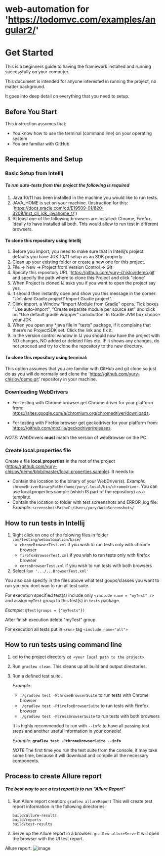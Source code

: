 # web-automation for 'https://todomvc.com/examples/angular2/'

# Get Started

This is a beginners guide to having the framework installed and running successfully on your computer.

This document is intended for anyone interested in running the project, no matter background.

It goes into deep detail on everything that you need to setup.

## Before You Start

This instruction assumes that:

- You know how to use the terminal (command line) on your operating system
- You are familiar with GitHub

## Requirements and Setup

### Basic Setup from Intellij

##### To run auto-tests from this project the following is required
1. Java 10/11 has been installed in the machine you would like to run tests.
2. JAVA_HOME is set on your machine. (Instruction for this: 'https://docs.oracle.com/cd/E19509-01/820-3208/inst_cli_jdk_javahome_t/')
3. At least one of the following browsers are installed: Chrome, Firefox. Ideally to have installed all both. This would allow to run test in different browsers.

#### To clone this repository using Intellij
1. Before you import, you need to make sure that in Intellij’s project defaults you have JDK 10/11 setup as an SDK properly.
2. Clean up your existing folder or create a new one for this project.
3. File -> New -> Project from Version Control -> Git
4. Specify this repository URL 'https://github.com/yury-chislov/demo.git' and specify the path where to clone this Project and click "clone"
4. When Project is cloned IJ asks you if you want to open the project say yes.
5. It should then instantly open and show you this message in the corner: "Unlinked Gradle project? Import Gradle project".
6. Clink import, a Window "Import Module from Gradle" opens. Tick boxes "Use auto-import", "Create separate module per source set" and click on "Use default gradle wrapper" radiobutton. In Gradle JVM box choose your JDK.
7. When you open any *java file in "tests" package, if it complains that there’s no ProjectSDK set. Click the link and fix it.
8. In the version control window in IJ you should now have the project with NO changes, NO added or deleted files etc. IF it shows any changes, do not proceed and try to clone the repository to the new directory.

#### To clone this repository using terminal:
This option assumes that you are familiar with GitHub and git clone so just do as you will do normally and clone the 'https://github.com/yury-chislov/demo.git' repository in your machine.

### Downloading WebDrivers

- For testing with Chrome browser get Chrome driver for your platform from: https://sites.google.com/a/chromium.org/chromedriver/downloads.

- For testing with Firefox browser get geckodriver for your platform from: https://github.com/mozilla/geckodriver/releases.

*NOTE:* WebDrivers **must** match the version of webBrowser on the PC.


### Create local.properties file

Create a file **local.properties** in the root of the project (https://github.com/yury-chislov/demo/blob/master/local.properties.sample). It needs to:
- Contain the location to the binary of your WebDriver(s). 
_Example:_ `chromeDriverBinaryPath=/home/yury/.local/bin/chromedriver`. You can use local.properties.sample (which IS part of the repository) as a template.
- Contain the location to folder with test screenshots and ERROR_log file:
_Example:_ `screenshotsPath=C:/Users/yury/AutoScreenshots/`

## How to run tests in Intellij

1. Right click on one of the folowing files in folder `com/testing/webautomation/base/`
    * `chromeBrowserTest.xml` if you wish to run tests only with chrome browser
    * `firefoxBrowserTest.xml` if you wish to run tests only with firefox browser
    * `corssBrowserTest.xml` if you wish to run tests with both browsers
2. Select `Run '.../...BrowserTest.xml'`

You also can specify in the files above what test goups/classes you want to run you you dont wan to run all test suite.
    
   For execution specified test(s) include only `<include name = "myTest" />` and assign `myTest` group to this test(s) in `tests` package. 
    
   _Example:_ 
   `@Test(groups = {"myTests"})`
    
   After finish execution delete "myTest" group.
   
   For execution all tests put in `<run>` tag `<include name="all">`

## How to run tests using command line

1. cd to the project directory `cd <your local path to the project>`
1. Run `gradlew clean`. This cleans up all build and output directories.
2. Run a defined test suite.

    _Example:_

    * `./gradlew test -PchromeBrowserSuite` to run tests with Chrome browser
    * `./gradlew test -PfirefoxBrowserSuite` to run tests with Firefox browser
    * `./gradlew test -PcrossBrowserSuite`     to run tests with both browsers
    
    It is highly recommended to run with `--info` to have all passing test steps and another useful information in your console!
 
    
    _Example:_ **`gradlew test -PchromeBrowserSuite --info`**
    
    *NOTE* The first time you run the test suite from the console, it may take some time, because it will download and compile all the necessary components.

## Process to create Allure report
##### The best way to see a test report is to run "Allure Report"

1. Run Allure report creation: `gradlew allureReport`
    This will create test report information in the following directories:
    ```
    build/allure-results
    build/reports
    build/test-results
    ```
2. Serve up the Allure report in a browser: `gradlew allureServe` It will open the browser with the UI test report.

Allure report:
![image](https://user-images.githubusercontent.com/61929090/119243541-07d2f680-bbab-11eb-95c3-2c643bcdff0d.png)

